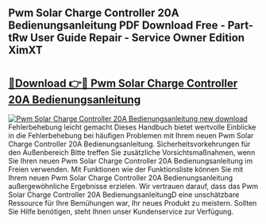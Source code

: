 ## Pwm Solar Charge Controller 20A Bedienungsanleitung PDF Download Free - Part-tRw User Guide Repair - Service Owner Edition XimXT

# <h2><a href="http://df5xoy.blite.top/?on=Pwm+Solar+Charge+Controller+20A+Bedienungsanleitung">🔗Download 👉🔴 Pwm Solar Charge Controller 20A Bedienungsanleitung</a></h2>

[![Pwm Solar Charge Controller 20A Bedienungsanleitung new download](https://i.imgur.com/lujVjoI.png)](http://df5xoy.blite.top/?on=Pwm+Solar+Charge+Controller+20A+Bedienungsanleitung)
Fehlerbehebung leicht gemacht Dieses Handbuch bietet wertvolle Einblicke in die Fehlerbehebung bei häufigen Problemen mit Ihrem neuen Pwm Solar Charge Controller 20A Bedienungsanleitung. Sicherheitsvorkehrungen für den Außenbereich Bitte treffen Sie zusätzliche Vorsichtsmaßnahmen, wenn Sie Ihren neuen Pwm Solar Charge Controller 20A Bedienungsanleitung im Freien verwenden. Mit Funktionen wie der Funktionsliste können Sie mit Ihrem neuen Pwm Solar Charge Controller 20A Bedienungsanleitung außergewöhnliche Ergebnisse erzielen. Wir vertrauen darauf, dass das Pwm Solar Charge Controller 20A BedienungsanleitungD eine unschätzbare Ressource für Ihre Bemühungen war, Ihr neues Produkt zu meistern. Sollten Sie Hilfe benötigen, steht Ihnen unser Kundenservice zur Verfügung.
